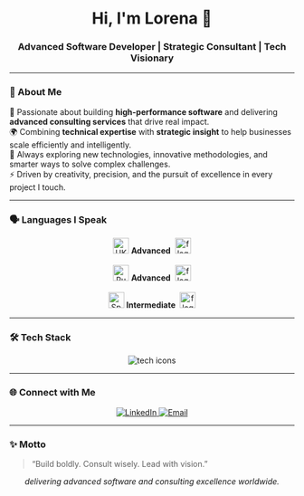 <h1 align="center">Hi, I'm Lorena 👋</h1>
<h3 align="center">Advanced Software Developer | Strategic Consultant | Tech Visionary</h3>

---

### 🧠 About Me
🚀 Passionate about building **high-performance software** and delivering **advanced consulting services** that drive real impact.  
🌍 Combining **technical expertise** with **strategic insight** to help businesses scale efficiently and intelligently.  
💬 Always exploring new technologies, innovative methodologies, and smarter ways to solve complex challenges.  
⚡ Driven by creativity, precision, and the pursuit of excellence in every project I touch.

---

### 🗣️ Languages I Speak
<p align="center">
  <img src="https://flagcdn.com/w40/gb.png" width="28" alt="UK flag"/>  
  <strong>Advanced</strong>  
  <img src="https://media.tenor.com/fxgVfJ7SlDUAAAAj/flag-waving.gif" width="28" alt="flag gif" style="margin-left:4px"/>
  <br><br>

  <img src="https://flagcdn.com/w40/ru.png" width="28" alt="Russia flag"/>  
  <strong>Advanced</strong>  
  <img src="https://media.tenor.com/fxgVfJ7SlDUAAAAj/flag-waving.gif" width="28" alt="flag gif" style="margin-left:4px"/>
  <br><br>

  <img src="https://flagcdn.com/w40/es.png" width="28" alt="Spain flag"/>  
  <strong>Intermediate</strong>  
  <img src="https://media.tenor.com/fxgVfJ7SlDUAAAAj/flag-waving.gif" width="28" alt="flag gif" style="margin-left:4px"/>
</p>

---

### 🛠️ Tech Stack
<p align="center">
  <img src="https://skillicons.dev/icons?i=python,js,ts,react,nodejs,html,css,git,github,vscode,figma,aws,docker" alt="tech icons"/>
</p>

---

### 🌐 Connect with Me
<p align="center">
  <a href="https://www.linkedin.com/in/lorena-lopes-889353371/">
    <img src="https://img.shields.io/badge/-LinkedIn-0077B5?style=for-the-badge&logo=linkedin&logoColor=white" alt="LinkedIn" />
  </a>
  <a href="mailto:lgloregaby@gmail.com">
    <img src="https://img.shields.io/badge/-Email-D14836?style=for-the-badge&logo=gmail&logoColor=white" alt="Email" />
  </a>

---

### ✨ Motto
> “Build boldly. Consult wisely. Lead with vision.”

<p align="center">
  <i> delivering advanced software and consulting excellence worldwide.</i>
</p>



